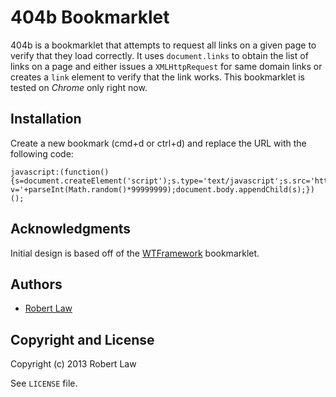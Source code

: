 404b Bookmarklet
================
404b is a bookmarklet that attempts to request all links on a given page to verify that they load correctly. It uses `document.links` to obtain the list of links on a page and either issues a `XMLHttpRequest` for same domain links or creates a `link` element to verify that the link works. This bookmarklet is  tested on _Chrome_ only right now.


Installation
------------
Create a new bookmark (cmd+d or ctrl+d) and replace the URL with the following code:

	javascript:(function(){s=document.createElement('script');s.type='text/javascript';s.src='https://raw.github.com/rlaw/404b.js/master/dist/404b.min.js?v='+parseInt(Math.random()*99999999);document.body.appendChild(s);})();


Acknowledgments
---------------
Initial design is based off of the [WTFramework](http://oskarkrawczyk.github.com/wtframework/) bookmarklet.


Authors
-------
+ [Robert Law](http://www.github.com/rlaw)


Copyright and License
---------------------
Copyright (c) 2013 Robert Law

See `LICENSE` file.